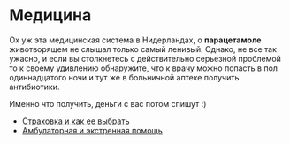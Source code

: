 # Медицина

Ох уж эта медицинская система в Нидерландах, о **парацетамоле** животворящем не слышал только самый ленивый. Однако, не все так ужасно, и если вы столкнетесь с действительно серьезной проблемой то к своему удивлению обнаружите, что к врачу можно попасть в пол одиннадцатого ночи и тут же в больничной аптеке получить антибиотики.

Именно что получить, деньги с вас потом спишут :)

* [Страховка и как ее выбрать](./insurance.md)
* [Амбулаторная и экстренная помощь](./gp.md)
